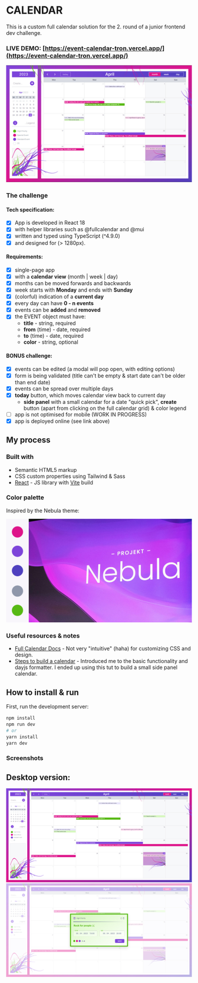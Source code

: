 # CALENDAR

This is a custom full calendar solution for the 2. round of a junior frontend dev challenge.

### LIVE DEMO: [https://event-calendar-tron.vercel.app/](https://event-calendar-tron.vercel.app/)

![DEMO2](./src/assets/demo/demo2.jpg)

### The challenge

#### Tech specification:

- [x] App is developed in React 18
- [x] with helper libraries such as @fullcalendar and @mui
- [x] written and typed using TypeScript (^4.9.0)
- [x] and designed for (> 1280px).

#### Requirements:

- [x] single-page app
- [x] with a **calendar view** (month | week | day)
- [x] months can be moved forwards and backwards
- [x] week starts with **Monday** and ends with **Sunday**
- [x] (colorful) indication of a **current day**
- [x] every day can have **0 - n events**
- [x] events can be **added** and **removed**
- [x] the EVENT object must have:
  - **title** - string, required
  - **from** (time) - date, required
  - **to** (time) - date, required
  - **color** - string, optional

#### BONUS challenge:

- [x] events can be edited (a modal will pop open, with editing options)
- [x] form is being validated (title can't be empty & start date can't be older than end date)
- [x] events can be spread over multiple days
- [x] **today** button, which moves calendar view back to current day
  - **side panel** with a small calendar for a date "quick pick", **create** button (apart from clicking on the full calendar grid) & color legend
- [ ] app is not optimised for mobile (WORK IN PROGRESS)
- [x] app is deployed online (see link above)

## My process

### Built with

- Semantic HTML5 markup
- CSS custom properties using Tailwind & Sass
- [React](https://reactjs.org/) - JS library with [Vite](https://vitejs.dev/) build

### Color palette

Inspired by the Nebula theme:

![DEMO1](./src/assets/demo/nebula_theme.jpg)

### Useful resources & notes

- [Full Calendar Docs](https://fullcalendar.io/docs/) - Not very "intuitive" (haha) for customizing CSS and design.
- [Steps to build a calendar](https://medium.com/@kapaak/custom-calendar-with-react-and-dayjs-dcdbba89e577) - Introduced me to the basic functionality and dayjs formatter. I ended up using this tut to build a small side panel calendar.

## How to install & run

First, run the development server:

```bash
npm install
npm run dev
# or
yarn install
yarn dev
```

### Screenshots

## Desktop version:

![DEMO1](./src/assets/demo/demo1.jpg)
![DEMO2](./src/assets/demo/demo3.jpg)

